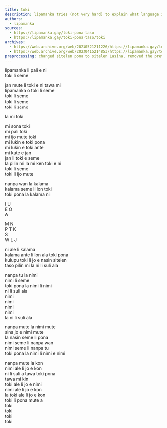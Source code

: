 ```yaml
---
title: toki
description: lipamanka tries (not very hard) to explain what language is in toki pona
authors:
  - lipamanka
sources:
  - https://lipamanka.gay/toki-pona-taso
  - https://lipamanka.gay/toki-pona-taso/toki
archives:
  - https://web.archive.org/web/20230521211226/https://lipamanka.gay/toki-pona-taso
  - https://web.archive.org/web/20230415214853/https://lipamanka.gay/toki-pona-taso/toki
preprocessing: changed sitelen pona to sitelen Lasina, removed the pretty whitespace
---
```


lipamanka li pali e ni  
toki li seme

jan mute li toki e ni tawa mi  
lipamanka o toki li seme  
toki li seme  
toki li seme 　  
toki li seme

la mi toki

mi sona toki  
mi pali toki  
mi ijo mute toki  
mi lukin e toki pona  
mi lukin e toki ante  
mi kute e jan  
jan li toki e seme  
la pilin mi la mi ken toki e ni  
toki li seme  
toki li ijo mute

nanpa wan la kalama  
kalama seme li lon toki  
toki pona la kalama ni

I U  
E O  
A

M N  
P T K  
S  
W L J

ni ale li kalama  
kalama ante li lon ala toki pona  
kulupu toki li jo e nasin sitelen  
taso pilin mi la ni li suli ala

nanpa tu la nimi  
nimi li seme  
toki pona la nimi li nimi  
ni li suli ala  
nimi  
nimi  
nimi  
nimi  
la ni li suli ala

nanpa mute la nimi mute  
sina jo e nimi mute  
la nasin seme li pona  
nimi seme li nanpa wan  
nimi seme li nanpa tu  
toki pona la nimi li nimi e nimi

nanpa mute la kon  
nimi ale li jo e kon  
ni li suli a tawa toki pona  
tawa mi kin  
toki ale li jo e nimi  
nimi ale li jo e kon  
la toki ale li jo e kon  
toki li pona mute a  
toki  
toki  
toki  
toki
